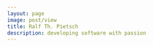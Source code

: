 ```yaml
---
layout: page
image: post/view
title: Ralf Th. Pietsch
description: developing software with passion
---
```

